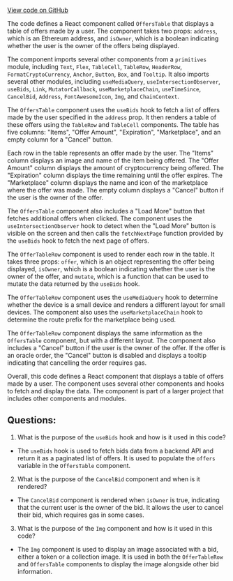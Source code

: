 [View code on GitHub](zoo-labs/zoo/blob/master/app/components/portfolio/OffersTable.tsx)

The code defines a React component called `OffersTable` that displays a table of offers made by a user. The component takes two props: `address`, which is an Ethereum address, and `isOwner`, which is a boolean indicating whether the user is the owner of the offers being displayed. 

The component imports several other components from a `primitives` module, including `Text`, `Flex`, `TableCell`, `TableRow`, `HeaderRow`, `FormatCryptoCurrency`, `Anchor`, `Button`, `Box`, and `Tooltip`. It also imports several other modules, including `useMediaQuery`, `useIntersectionObserver`, `useBids`, `Link`, `MutatorCallback`, `useMarketplaceChain`, `useTimeSince`, `CancelBid`, `Address`, `FontAwesomeIcon`, `Img`, and `ChainContext`.

The `OffersTable` component uses the `useBids` hook to fetch a list of offers made by the user specified in the `address` prop. It then renders a table of these offers using the `TableRow` and `TableCell` components. The table has five columns: "Items", "Offer Amount", "Expiration", "Marketplace", and an empty column for a "Cancel" button.

Each row in the table represents an offer made by the user. The "Items" column displays an image and name of the item being offered. The "Offer Amount" column displays the amount of cryptocurrency being offered. The "Expiration" column displays the time remaining until the offer expires. The "Marketplace" column displays the name and icon of the marketplace where the offer was made. The empty column displays a "Cancel" button if the user is the owner of the offer.

The `OffersTable` component also includes a "Load More" button that fetches additional offers when clicked. The component uses the `useIntersectionObserver` hook to detect when the "Load More" button is visible on the screen and then calls the `fetchNextPage` function provided by the `useBids` hook to fetch the next page of offers.

The `OfferTableRow` component is used to render each row in the table. It takes three props: `offer`, which is an object representing the offer being displayed, `isOwner`, which is a boolean indicating whether the user is the owner of the offer, and `mutate`, which is a function that can be used to mutate the data returned by the `useBids` hook.

The `OfferTableRow` component uses the `useMediaQuery` hook to determine whether the device is a small device and renders a different layout for small devices. The component also uses the `useMarketplaceChain` hook to determine the route prefix for the marketplace being used.

The `OfferTableRow` component displays the same information as the `OffersTable` component, but with a different layout. The component also includes a "Cancel" button if the user is the owner of the offer. If the offer is an oracle order, the "Cancel" button is disabled and displays a tooltip indicating that cancelling the order requires gas.

Overall, this code defines a React component that displays a table of offers made by a user. The component uses several other components and hooks to fetch and display the data. The component is part of a larger project that includes other components and modules.
## Questions: 
 1. What is the purpose of the `useBids` hook and how is it used in this code?
- The `useBids` hook is used to fetch bids data from a backend API and return it as a paginated list of offers. It is used to populate the `offers` variable in the `OffersTable` component.

2. What is the purpose of the `CancelBid` component and when is it rendered?
- The `CancelBid` component is rendered when `isOwner` is true, indicating that the current user is the owner of the bid. It allows the user to cancel their bid, which requires gas in some cases.

3. What is the purpose of the `Img` component and how is it used in this code?
- The `Img` component is used to display an image associated with a bid, either a token or a collection image. It is used in both the `OfferTableRow` and `OffersTable` components to display the image alongside other bid information.